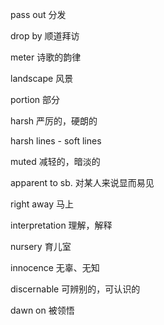 pass out 分发

drop by 顺道拜访

meter 诗歌的韵律

landscape 风景

portion 部分

harsh 严厉的，硬朗的

harsh lines - soft lines 

muted 减轻的，暗淡的

apparent to sb. 对某人来说显而易见

right away 马上

interpretation 理解，解释

nursery 育儿室

innocence 无辜、无知

discernable 可辨别的，可认识的

dawn on 被领悟